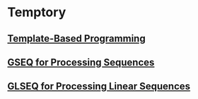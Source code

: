 # Temptory

## [Template-Based Programming](./TEXT/TBP-intro.md)
## [GSEQ for Processing Sequences](./TEXT/GSEQ-intro.md)
## [GLSEQ for Processing Linear Sequences](./TEXT/GLSEQ-intro.md)
